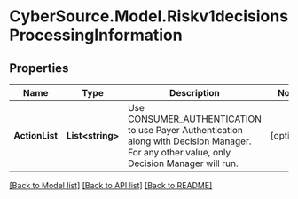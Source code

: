 # CyberSource.Model.Riskv1decisionsProcessingInformation
## Properties

Name | Type | Description | Notes
------------ | ------------- | ------------- | -------------
**ActionList** | **List&lt;string&gt;** | Use CONSUMER_AUTHENTICATION to use Payer Authentication along with Decision Manager. For any other value, only Decision Manager will run.  | [optional] 

[[Back to Model list]](../README.md#documentation-for-models) [[Back to API list]](../README.md#documentation-for-api-endpoints) [[Back to README]](../README.md)

